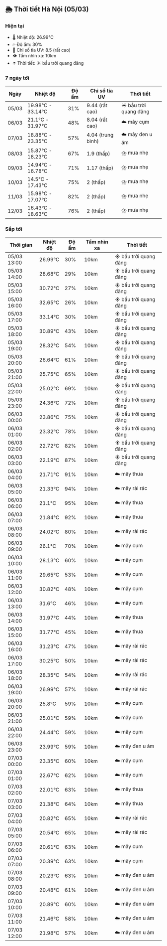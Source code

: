 ## 🌦️ Thời tiết Hà Nội (05/03)

### Hiện tại

- 🌡️ Nhiệt độ: 26.99℃
- 💦 Độ ẩm: 30%
- 🌟 Chỉ số tia UV: 8.5 (rất cao)
- 👁️ Tầm nhìn xa: 10km
- ☂️ Thời tiết: ☀️ bầu trời quang đãng

### 7 ngày tới

| Ngày | Nhiệt độ | Độ ẩm | Chỉ số tia UV | Thời tiết |
| --- | --- | --- | --- | --- |
| 05/03 | 19.98℃ - 33.14℃ | 31% | 9.44 (rất cao) | ☀️ bầu trời quang đãng |
| 06/03 | 21.1℃ - 31.97℃ | 48% | 8.04 (rất cao) | ☁️ mây cụm |
| 07/03 | 18.88℃ - 23.35℃ | 57% | 4.04 (trung bình) | ☁️ mây đen u ám |
| 08/03 | 15.87℃ - 18.23℃ | 67% | 1.9 (thấp) | ⛈️ mưa nhẹ |
| 09/03 | 14.94℃ - 16.78℃ | 71% | 1.17 (thấp) | ⛈️ mưa nhẹ |
| 10/03 | 14.5℃ - 17.43℃ | 75% | 2 (thấp) | ⛈️ mưa nhẹ |
| 11/03 | 15.98℃ - 17.07℃ | 82% | 2 (thấp) | ⛈️ mưa nhẹ |
| 12/03 | 16.43℃ - 18.63℃ | 76% | 2 (thấp) | ⛈️ mưa nhẹ |

### Sắp tới

| Thời gian | Nhiệt độ | Độ ẩm | Tầm nhìn xa | Thời tiết |
| --- | --- | --- | --- | --- |
| 05/03 13:00 | 26.99℃ | 30% | 10km | ☀️ bầu trời quang đãng |
| 05/03 14:00 | 28.68℃ | 29% | 10km | ☀️ bầu trời quang đãng |
| 05/03 15:00 | 30.72℃ | 27% | 10km | ☀️ bầu trời quang đãng |
| 05/03 16:00 | 32.65℃ | 26% | 10km | ☀️ bầu trời quang đãng |
| 05/03 17:00 | 33.14℃ | 30% | 10km | ☀️ bầu trời quang đãng |
| 05/03 18:00 | 30.89℃ | 43% | 10km | ☀️ bầu trời quang đãng |
| 05/03 19:00 | 28.32℃ | 54% | 10km | ☀️ bầu trời quang đãng |
| 05/03 20:00 | 26.64℃ | 61% | 10km | ☀️ bầu trời quang đãng |
| 05/03 21:00 | 25.75℃ | 65% | 10km | ☀️ bầu trời quang đãng |
| 05/03 22:00 | 25.02℃ | 69% | 10km | ☀️ bầu trời quang đãng |
| 05/03 23:00 | 24.36℃ | 72% | 10km | ☀️ bầu trời quang đãng |
| 06/03 00:00 | 23.86℃ | 75% | 10km | ☀️ bầu trời quang đãng |
| 06/03 01:00 | 23.32℃ | 78% | 10km | ☀️ bầu trời quang đãng |
| 06/03 02:00 | 22.72℃ | 82% | 10km | ☀️ bầu trời quang đãng |
| 06/03 03:00 | 22.19℃ | 87% | 10km | ☀️ bầu trời quang đãng |
| 06/03 04:00 | 21.71℃ | 91% | 10km | ☁️ mây thưa |
| 06/03 05:00 | 21.33℃ | 94% | 10km | ☁️ mây rải rác |
| 06/03 06:00 | 21.1℃ | 95% | 10km | ☁️ mây thưa |
| 06/03 07:00 | 21.84℃ | 92% | 10km | ☁️ mây thưa |
| 06/03 08:00 | 24.02℃ | 80% | 10km | ☁️ mây rải rác |
| 06/03 09:00 | 26.1℃ | 70% | 10km | ☁️ mây cụm |
| 06/03 10:00 | 28.13℃ | 60% | 10km | ☁️ mây cụm |
| 06/03 11:00 | 29.65℃ | 53% | 10km | ☁️ mây cụm |
| 06/03 12:00 | 30.82℃ | 48% | 10km | ☁️ mây cụm |
| 06/03 13:00 | 31.6℃ | 46% | 10km | ☁️ mây cụm |
| 06/03 14:00 | 31.97℃ | 44% | 10km | ☁️ mây thưa |
| 06/03 15:00 | 31.77℃ | 45% | 10km | ☁️ mây thưa |
| 06/03 16:00 | 31.23℃ | 47% | 10km | ☁️ mây rải rác |
| 06/03 17:00 | 30.25℃ | 50% | 10km | ☁️ mây rải rác |
| 06/03 18:00 | 28.35℃ | 54% | 10km | ☁️ mây rải rác |
| 06/03 19:00 | 26.99℃ | 57% | 10km | ☁️ mây rải rác |
| 06/03 20:00 | 25.8℃ | 59% | 10km | ☁️ mây cụm |
| 06/03 21:00 | 25.01℃ | 59% | 10km | ☁️ mây cụm |
| 06/03 22:00 | 24.44℃ | 59% | 10km | ☁️ mây cụm |
| 06/03 23:00 | 23.99℃ | 59% | 10km | ☁️ mây đen u ám |
| 07/03 00:00 | 23.35℃ | 60% | 10km | ☁️ mây cụm |
| 07/03 01:00 | 22.67℃ | 62% | 10km | ☁️ mây cụm |
| 07/03 02:00 | 22.01℃ | 63% | 10km | ☁️ mây thưa |
| 07/03 03:00 | 21.38℃ | 64% | 10km | ☁️ mây thưa |
| 07/03 04:00 | 20.82℃ | 65% | 10km | ☁️ mây rải rác |
| 07/03 05:00 | 20.54℃ | 65% | 10km | ☁️ mây rải rác |
| 07/03 06:00 | 20.61℃ | 63% | 10km | ☁️ mây cụm |
| 07/03 07:00 | 20.39℃ | 63% | 10km | ☁️ mây cụm |
| 07/03 08:00 | 20.23℃ | 63% | 10km | ☁️ mây đen u ám |
| 07/03 09:00 | 20.48℃ | 61% | 10km | ☁️ mây đen u ám |
| 07/03 10:00 | 20.89℃ | 60% | 10km | ☁️ mây đen u ám |
| 07/03 11:00 | 21.46℃ | 58% | 10km | ☁️ mây đen u ám |
| 07/03 12:00 | 21.98℃ | 57% | 10km | ☁️ mây đen u ám |
